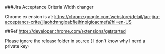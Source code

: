 ###Jira Acceptance Criteria Width changer

Chrome extension is at: https://chrome.google.com/webstore/detail/jac-jira-acceptance-crite/jjiaohdmngioabfiejhlnpigioacmefa?hl=en-US

##Ref
https://developer.chrome.com/extensions/getstarted

Please ignore the release folder in source ( I don't know why I need a private key)